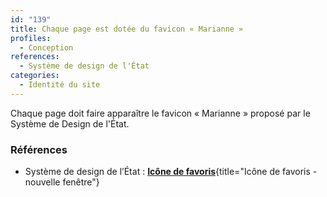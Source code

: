 ```yaml
---
id: "139"
title: Chaque page est dotée du favicon « Marianne »
profiles:
  - Conception
references:
  - Système de design de l'État
categories:
  - Identité du site
---
```


Chaque page doit faire apparaître le favicon « Marianne » proposé par le Système de Design de l'État.


### Références

* Système de design de l’État : [**Icône de favoris**](https://www.systeme-de-design.gouv.fr/fondamentaux/icone-de-favoris){title="Icône de favoris - nouvelle fenêtre"}
